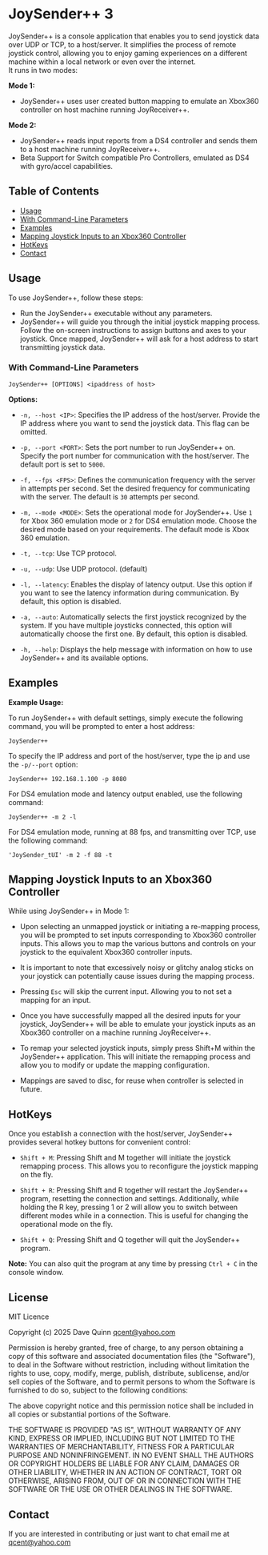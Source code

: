 # JoySender++ 3
JoySender++ is a console application that enables you to send joystick data over UDP or TCP, to a host/server. It simplifies the process of remote joystick control, allowing you to enjoy gaming experiences on a different machine within a local network or even over the internet. \
It runs in two modes: 

**Mode 1:** 
- JoySender++ uses user created button mapping to emulate an Xbox360 controller on host machine running JoyReceiver++. 

**Mode 2:** 
- JoySender++ reads input reports from a DS4 controller and sends them to a host machine running JoyReceiver++.
- Beta Support for Switch compatible Pro Controllers, emulated as DS4 with gyro/accel capabilities.

## Table of Contents
- [Usage](#usage)
- [With Command-Line Parameters](#with-command-line-parameters)
- [Examples](#examples)
- [Mapping Joystick Inputs to an Xbox360 Controller](#mapping-joystick-inputs-to-an-xbox360-controller)
- [HotKeys](#hotkeys)
- [Contact](#contact)

## Usage

To use JoySender++, follow these steps:
- Run the JoySender++ executable without any parameters.
- JoySender++ will guide you through the initial joystick mapping process. Follow the on-screen instructions to assign buttons and axes to your joystick.
Once mapped, JoySender++ will ask for a host address to start transmitting joystick data.

### With Command-Line Parameters

```
JoySender++ [OPTIONS] <ipaddress of host>
```

**Options:**

- `-n, --host <IP>`: Specifies the IP address of the host/server. Provide the IP address where you want to send the joystick data. This flag can be omitted.

- `-p, --port <PORT>`: Sets the port number to run JoySender++ on. Specify the port number for communication with the host/server. The default port is set to `5000`.

- `-f, --fps <FPS>`: Defines the communication frequency with the server in attempts per second. Set the desired frequency for communicating with the server. The default is `30` attempts per second.

- `-m, --mode <MODE>`: Sets the operational mode for JoySender++. Use `1` for Xbox 360 emulation mode or `2` for DS4 emulation mode. Choose the desired mode based on your requirements. The default mode is Xbox 360 emulation.

- `-t, --tcp`: Use TCP protocol.

- `-u, --udp`: Use UDP protocol. (default)

- `-l, --latency`: Enables the display of latency output. Use this option if you want to see the latency information during communication. By default, this option is disabled.

- `-a, --auto`: Automatically selects the first joystick recognized by the system. If you have multiple joysticks connected, this option will automatically choose the first one. By default, this option is disabled.

- `-h, --help`: Displays the help message with information on how to use JoySender++ and its available options.


## Examples
**Example Usage:**

To run JoySender++ with default settings, simply execute the following command, you will be prompted to enter a host address:

```
JoySender++
```

To specify the IP address and port of the host/server, type the ip and use the `-p/--port` option:

```
JoySender++ 192.168.1.100 -p 8080
```

For DS4 emulation mode and latency output enabled, use the following command:

```
JoySender++ -m 2 -l 
```

For DS4 emulation mode, running at 88 fps, and transmitting over TCP, use the following command:

```
'JoySender_tUI' -m 2 -f 88 -t
```

## Mapping Joystick Inputs to an Xbox360 Controller

While using JoySender++ in Mode 1: 
- Upon selecting an unmapped joystick or initiating a re-mapping process, you will be prompted to set inputs corresponding to Xbox360 controller inputs. 
This allows you to map the various buttons and controls on your joystick to the equivalent Xbox360 controller inputs.

- It is important to note that excessively noisy or glitchy analog sticks on your joystick can potentially cause issues during the mapping process.

- Pressing `Esc` will skip the current input. Allowing you to not set a mapping for an input.

- Once you have successfully mapped all the desired inputs for your joystick, JoySender++ will be able to emulate your joystick inputs as an Xbox360 controller on a machine running JoyReceiver++. 

- To remap your selected joystick inputs, simply press Shift+M within the JoySender++ application. This will initiate the remapping process and allow you to modify or update the mapping configuration.

- Mappings are saved to disc, for reuse when controller is selected in future.

## HotKeys
Once you establish a connection with the host/server, JoySender++ provides several hotkey buttons for convenient control:

- `Shift + M`: Pressing Shift and M together will initiate the joystick remapping process. This allows you to reconfigure the joystick mapping on the fly.

- `Shift + R`: Pressing Shift and R together will restart the JoySender++ program, resetting the connection and settings.
 Additionally, while holding the R key, pressing 1 or 2 will allow you to switch between different modes while in a connection. This is useful for changing the operational mode on the fly.

- `Shift + Q`: Pressing Shift and Q together will quit the JoySender++ program.

**Note:** You can also quit the program at any time by pressing `Ctrl + C` in the console window.


## License
MIT Licence

Copyright (c) 2025 Dave Quinn <qcent@yahoo.com>

Permission is hereby granted, free of charge, to any person obtaining a copy
of this software and associated documentation files (the "Software"), to deal
in the Software without restriction, including without limitation the rights
to use, copy, modify, merge, publish, distribute, sublicense, and/or sell
copies of the Software, and to permit persons to whom the Software is
furnished to do so, subject to the following conditions:

The above copyright notice and this permission notice shall be included in
all copies or substantial portions of the Software.

THE SOFTWARE IS PROVIDED "AS IS", WITHOUT WARRANTY OF ANY KIND, EXPRESS OR
IMPLIED, INCLUDING BUT NOT LIMITED TO THE WARRANTIES OF MERCHANTABILITY,
FITNESS FOR A PARTICULAR PURPOSE AND NONINFRINGEMENT. IN NO EVENT SHALL THE
AUTHORS OR COPYRIGHT HOLDERS BE LIABLE FOR ANY CLAIM, DAMAGES OR OTHER
LIABILITY, WHETHER IN AN ACTION OF CONTRACT, TORT OR OTHERWISE, ARISING FROM,
OUT OF OR IN CONNECTION WITH THE SOFTWARE OR THE USE OR OTHER DEALINGS IN
THE SOFTWARE.


## Contact
If you are interested in contributing or just want to chat email me at qcent@yahoo.com
